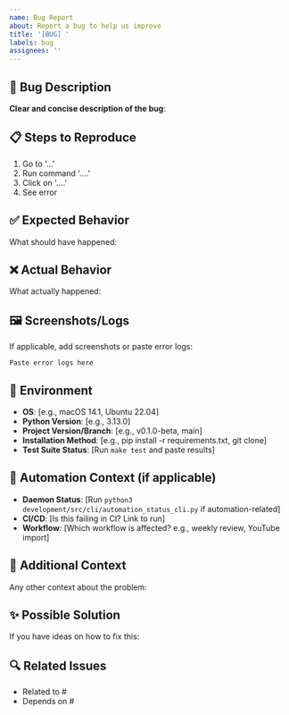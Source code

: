 ```yaml
---
name: Bug Report
about: Report a bug to help us improve
title: '[BUG] '
labels: bug
assignees: ''
---
```


## 🐛 Bug Description

**Clear and concise description of the bug**:


## 📋 Steps to Reproduce

1. Go to '...'
2. Run command '....'
3. Click on '....'
4. See error

## ✅ Expected Behavior

What should have happened:


## ❌ Actual Behavior

What actually happened:


## 🖼️ Screenshots/Logs

If applicable, add screenshots or paste error logs:

```
Paste error logs here
```

## 🔧 Environment

- **OS**: [e.g., macOS 14.1, Ubuntu 22.04]
- **Python Version**: [e.g., 3.13.0]
- **Project Version/Branch**: [e.g., v0.1.0-beta, main]
- **Installation Method**: [e.g., pip install -r requirements.txt, git clone]
- **Test Suite Status**: [Run `make test` and paste results]

## 🤖 Automation Context (if applicable)

- **Daemon Status**: [Run `python3 development/src/cli/automation_status_cli.py` if automation-related]
- **CI/CD**: [Is this failing in CI? Link to run]
- **Workflow**: [Which workflow is affected? e.g., weekly review, YouTube import]

## 📝 Additional Context

Any other context about the problem:


## ✨ Possible Solution

If you have ideas on how to fix this:


## 🔍 Related Issues

- Related to #
- Depends on #
